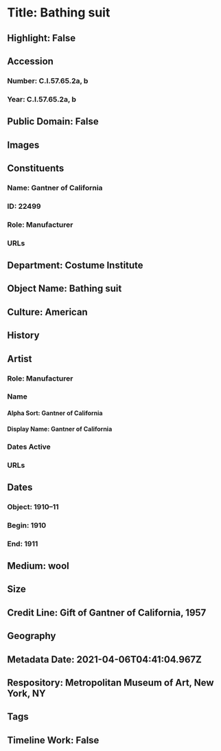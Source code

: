 # Title: Bathing suit
## Highlight: False
## Accession
### Number: C.I.57.65.2a, b
### Year: C.I.57.65.2a, b
## Public Domain: False
## Images
## Constituents
### Name: Gantner of California
### ID: 22499
### Role: Manufacturer
### URLs
## Department: Costume Institute
## Object Name: Bathing suit
## Culture: American
## History
## Artist
### Role: Manufacturer
### Name
#### Alpha Sort: Gantner of California
#### Display Name: Gantner of California
### Dates Active
### URLs
## Dates
### Object: 1910–11
### Begin: 1910
### End: 1911
## Medium: wool
## Size
## Credit Line: Gift of Gantner of California, 1957
## Geography
## Metadata Date: 2021-04-06T04:41:04.967Z
## Respository: Metropolitan Museum of Art, New York, NY
## Tags
## Timeline Work: False